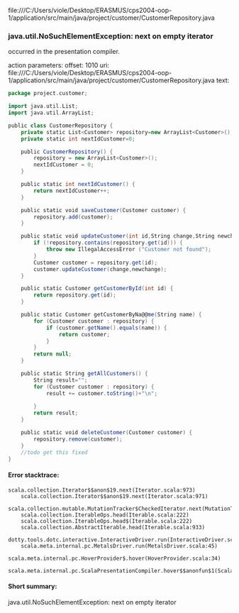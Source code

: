 file:///C:/Users/viole/Desktop/ERASMUS/cps2004-oop-1/application/src/main/java/project/customer/CustomerRepository.java
### java.util.NoSuchElementException: next on empty iterator

occurred in the presentation compiler.

action parameters:
offset: 1010
uri: file:///C:/Users/viole/Desktop/ERASMUS/cps2004-oop-1/application/src/main/java/project/customer/CustomerRepository.java
text:
```scala
package project.customer;

import java.util.List;
import java.util.ArrayList;

public class CustomerRepository {
    private static List<Customer> repository=new ArrayList<Customer>();
    private static int nextIdCustomer=0;

    public CustomerRepository() {
        repository = new ArrayList<Customer>();
        nextIdCustomer = 0;
    }

    public static int nextIdCustomer() {
        return nextIdCustomer++;
    }

    public static void saveCustomer(Customer customer) {
        repository.add(customer);
    }

    public static void updateCustomer(int id,String change,String newchange) {
        if (!repository.contains(repository.get(id))) {
            throw new IllegalAccessError ("Customer not found");
        }
        Customer customer = repository.get(id);
        customer.updateCustomer(change,newchange);
    }

    public static Customer getCustomerById(int id) {
        return repository.get(id);
    }

    public static Customer getCustomerByNa@@me(String name) {
        for (Customer customer : repository) {
            if (customer.getName().equals(name)) {
                return customer;
            }
        }
        return null;
    }

    public static String getAllCustomers() {
        String result="";
        for (Customer customer : repository) {
            result += customer.toString()+"\n";
            
        }
        return result;
    }

    public static void deleteCustomer(Customer customer) {
        repository.remove(customer);
    }
    //todo get this fixed
}

```



#### Error stacktrace:

```
scala.collection.Iterator$$anon$19.next(Iterator.scala:973)
	scala.collection.Iterator$$anon$19.next(Iterator.scala:971)
	scala.collection.mutable.MutationTracker$CheckedIterator.next(MutationTracker.scala:76)
	scala.collection.IterableOps.head(Iterable.scala:222)
	scala.collection.IterableOps.head$(Iterable.scala:222)
	scala.collection.AbstractIterable.head(Iterable.scala:933)
	dotty.tools.dotc.interactive.InteractiveDriver.run(InteractiveDriver.scala:168)
	scala.meta.internal.pc.MetalsDriver.run(MetalsDriver.scala:45)
	scala.meta.internal.pc.HoverProvider$.hover(HoverProvider.scala:34)
	scala.meta.internal.pc.ScalaPresentationCompiler.hover$$anonfun$1(ScalaPresentationCompiler.scala:342)
```
#### Short summary: 

java.util.NoSuchElementException: next on empty iterator